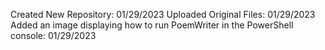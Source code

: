 Created New Repository: 01/29/2023
Uploaded Original Files: 01/29/2023
Added an image displaying how to run PoemWriter in the PowerShell console: 01/29/2023 
